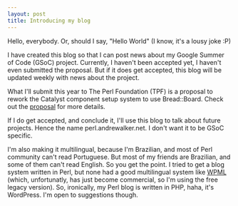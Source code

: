 ```yaml
---
layout: post
title: Introducing my blog
---
```

Hello, everybody. Or, should I say, "Hello World" (I know, it's a lousy joke :P)

I have created this blog so that I can post news about my Google Summer of Code (GSoC) project. Currently, I haven't been accepted yet, I haven't even submitted the proposal. But if it does get accepted, this blog will be updated weekly with news about the project.

What I'll submit this year to The Perl Foundation (TPF) is a proposal to rework the Catalyst component setup system to use Bread::Board. Check out the <a href="/proposal-rework-catalyst-component-setup-code">proposal</a> for more details.

If I do get accepted, and conclude it, I'll use this blog to talk about future projects. Hence the name perl.andrewalker.net. I don't want it to be GSoC specific.

I'm also making it multilingual, because I'm Brazilian, and most of Perl community can't read Portuguese. But most of my friends are Brazilian, and some of them can't read English. So you get the point. I tried to get a blog system written in Perl, but none had a good multilingual system like <a href="http://wpml.org">WPML</a> (which, unfortunatly, has just become commercial, so I'm using the free legacy version). So, ironically, my Perl blog is written in PHP, haha, it's WordPress. I'm open to suggestions though.
